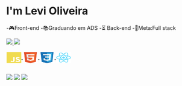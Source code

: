 # I'm Levi Oliveira

-🎮Front-end
-📚Graduando em ADS
-⏳ Back-end
-💎Meta:Full stack

  <a href="https://github.com/LeviOliveira1">
  <img height="180em" src="https://github-readme-stats.vercel.app/api?username=LeviOliveira1&show_icons=true&theme=merko&include_all_commits=true&count_private=true"/>
  <img height="180em" src="https://github-readme-stats.vercel.app/api/top-langs/?username=LeviOliveira1&layout=compact&langs_count=7&theme=merko"/>
</div>
<div style="display: inline_block"><br>
<img align="center" alt="Levi-Js" height="30" width="40" src="https://raw.githubusercontent.com/devicons/devicon/master/icons/javascript/javascript-plain.svg">
 <img align="center" alt="Levi-HTML" height="30" width="40" src="https://raw.githubusercontent.com/devicons/devicon/master/icons/html5/html5-original.svg">
<img align="center" alt="Levi-CSS" height="30" width="40" src="https://raw.githubusercontent.com/devicons/devicon/master/icons/css3/css3-original.svg">
<img align="center" alt="Levi-REACT" height="30" width="40" src="https://raw.githubusercontent.com/devicons/devicon/master/icons/react/react-original.svg">
 </div>
 
   ##
 
 <div>
<a href="https://instagram.com/levioliveira_1" target="_blank"><img src="https://img.shields.io/badge/-Instagram-%23E4405F?style=for-the-badge&logo=instagram&logoColor=white" target="_blank"></a>
<a href="https://www.linkedin.com/in/levi-oliveira-martins-costa-3970b1211" target="_blank"><img src="https://img.shields.io/badge/-LinkedIn-%230077B5?style=for-the-badge&logo=linkedin&logoColor=white" target="_blank"></a> 
  <a href = "mailto:"><img src="https://img.shields.io/badge/Microsoft_Outlook-0078D4?style=for-the-badge&logo=microsoft-outlook&logoColor=white" target="_blank"></a>



  
